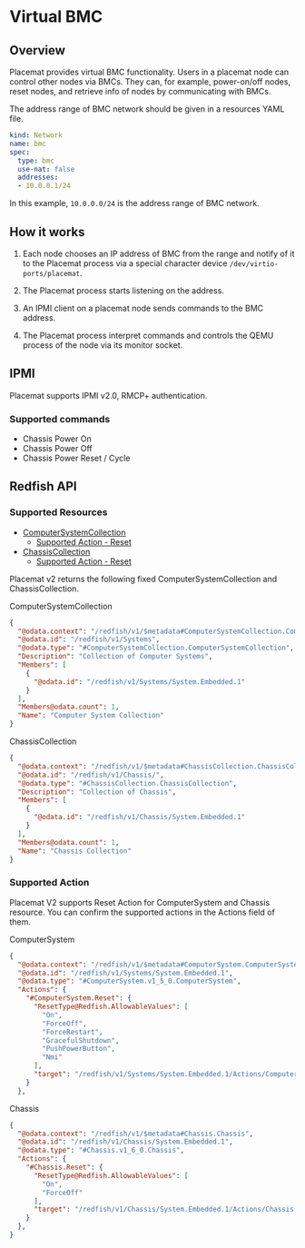 Virtual BMC
===========

Overview
--------

Placemat provides virtual BMC functionality. Users in a placemat node can control other nodes via BMCs.
They can, for example, power-on/off nodes, reset nodes, and retrieve info of nodes by communicating with BMCs.

The address range of BMC network should be given in a resources YAML file.

```yaml
kind: Network
name: bmc
spec:
  type: bmc
  use-nat: false
  addresses:
  - 10.0.0.1/24
```

In this example, `10.0.0.0/24` is the address range of BMC network.

How it works
------------

1. Each node chooses an IP address of BMC from the range and notify of it
   to the Placemat process via a special character device `/dev/virtio-ports/placemat`.

2. The Placemat process starts listening on the address.

3. An IPMI client on a placemat node sends commands to the BMC address.

4. The Placemat process interpret commands and controls the QEMU process
   of the node via its monitor socket.

IPMI
----

Placemat supports IPMI v2.0, RMCP+ authentication.

### Supported commands

- Chassis Power On
- Chassis Power Off
- Chassis Power Reset / Cycle

Redfish API
-----------

### Supported Resources

- [ComputerSystemCollection](https://www.dell.com/support/manuals/ja-jp/idrac9-lifecycle-controller-v3.3-series/idrac9_3.36_redfishapiguide/computersystemcollection?guid=guid-15a3af13-37e0-48e1-aa99-31ccdb07c8f3&lang=en-us)
  - [Supported Action - Reset](https://www.dell.com/support/manuals/ja-jp/idrac9-lifecycle-controller-v3.3-series/idrac9_3.36_redfishapiguide/supported-action-%E2%80%94-reset?guid=guid-3444cf02-da8d-422a-9400-6ce5ba71d9bd&lang=en-us)
- [ChassisCollection](https://www.dell.com/support/manuals/ja-jp/idrac9-lifecycle-controller-v3.3-series/idrac9_3.36_redfishapiguide/chassiscollection?guid=guid-c4ac8700-44d2-46e9-b90f-67eed0774fce&lang=en-us)
  - [Supported Action - Reset](https://www.dell.com/support/manuals/ja-jp/idrac9-lifecycle-controller-v3.3-series/idrac9_3.36_redfishapiguide/supported-action-%E2%80%94-reset?guid=guid-eae5f0af-bfdf-4915-b097-2f6f771e5c08&lang=en-us)

Placemat v2 returns the following fixed ComputerSystemCollection and ChassisCollection.

ComputerSystemCollection
```json
{
  "@odata.context": "/redfish/v1/$metadata#ComputerSystemCollection.ComputerSystemCollection",
  "@odata.id": "/redfish/v1/Systems",
  "@odata.type": "#ComputerSystemCollection.ComputerSystemCollection",
  "Description": "Collection of Computer Systems",
  "Members": [
    {
      "@odata.id": "/redfish/v1/Systems/System.Embedded.1"
    }
  ],
  "Members@odata.count": 1,
  "Name": "Computer System Collection"
}
```

ChassisCollection
```json
{
  "@odata.context": "/redfish/v1/$metadata#ChassisCollection.ChassisCollection",
  "@odata.id": "/redfish/v1/Chassis/",
  "@odata.type": "#ChassisCollection.ChassisCollection",
  "Description": "Collection of Chassis",
  "Members": [
    {
      "@odata.id": "/redfish/v1/Chassis/System.Embedded.1"
    }
  ],
  "Members@odata.count": 1,
  "Name": "Chassis Collection"
}
```

### Supported Action

Placemat V2 supports Reset Action for ComputerSystem and Chassis resource. You can confirm the supported actions in the Actions field of them.

ComputerSystem
```json
{
  "@odata.context": "/redfish/v1/$metadata#ComputerSystem.ComputerSystem",
  "@odata.id": "/redfish/v1/Systems/System.Embedded.1",
  "@odata.type": "#ComputerSystem.v1_5_0.ComputerSystem",
  "Actions": {
    "#ComputerSystem.Reset": {
      "ResetType@Redfish.AllowableValues": [
        "On",
        "ForceOff",
        "ForceRestart",
        "GracefulShutdown",
        "PushPowerButton",
        "Nmi"
      ],
      "target": "/redfish/v1/Systems/System.Embedded.1/Actions/ComputerSystem.Reset"
    }
  },
```

Chassis
```json
{
  "@odata.context": "/redfish/v1/$metadata#Chassis.Chassis",
  "@odata.id": "/redfish/v1/Chassis/System.Embedded.1",
  "@odata.type": "#Chassis.v1_6_0.Chassis",
  "Actions": {
    "#Chassis.Reset": {
      "ResetType@Redfish.AllowableValues": [
        "On",
        "ForceOff"
      ],
      "target": "/redfish/v1/Chassis/System.Embedded.1/Actions/Chassis.Reset"
    }
  },
}
```
